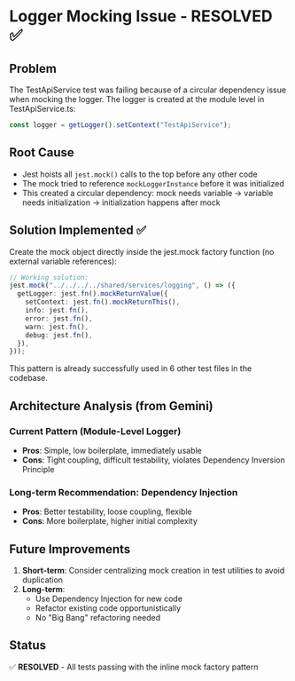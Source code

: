 # Logger Mocking Issue - RESOLVED ✅

## Problem

The TestApiService test was failing because of a circular dependency issue when mocking the logger. The logger is created at the module level in TestApiService.ts:

```typescript
const logger = getLogger().setContext("TestApiService");
```

## Root Cause

- Jest hoists all `jest.mock()` calls to the top before any other code
- The mock tried to reference `mockLoggerInstance` before it was initialized
- This created a circular dependency: mock needs variable → variable needs initialization → initialization happens after mock

## Solution Implemented ✅

Create the mock object directly inside the jest.mock factory function (no external variable references):

```typescript
// Working solution:
jest.mock("../../../../shared/services/logging", () => ({
  getLogger: jest.fn().mockReturnValue({
    setContext: jest.fn().mockReturnThis(),
    info: jest.fn(),
    error: jest.fn(),
    warn: jest.fn(),
    debug: jest.fn(),
  }),
}));
```

This pattern is already successfully used in 6 other test files in the codebase.

## Architecture Analysis (from Gemini)

### Current Pattern (Module-Level Logger)
- **Pros**: Simple, low boilerplate, immediately usable
- **Cons**: Tight coupling, difficult testability, violates Dependency Inversion Principle

### Long-term Recommendation: Dependency Injection
- **Pros**: Better testability, loose coupling, flexible
- **Cons**: More boilerplate, higher initial complexity

## Future Improvements

1. **Short-term**: Consider centralizing mock creation in test utilities to avoid duplication
2. **Long-term**: 
   - Use Dependency Injection for new code
   - Refactor existing code opportunistically
   - No "Big Bang" refactoring needed

## Status

✅ **RESOLVED** - All tests passing with the inline mock factory pattern
